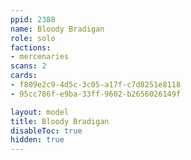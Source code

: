 ```yaml
---
ppid: 2388
name: Bloody Bradigan
role: solo
factions:
- mercenaries
scans: 2
cards:
- f809e2c9-4d5c-3c05-a17f-c7d8251e8118
- 95cc786f-e9ba-33ff-9602-b2656026149f

layout: model
title: Bloody Bradigan
disableToc: true
hidden: true
---
```

